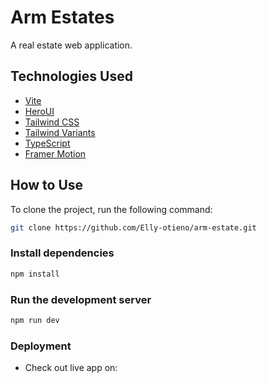 # Arm Estates

A real estate web application.

## Technologies Used

- [Vite](https://vitejs.dev/guide/)
- [HeroUI](https://heroui.com)
- [Tailwind CSS](https://tailwindcss.com)
- [Tailwind Variants](https://tailwind-variants.org)
- [TypeScript](https://www.typescriptlang.org)
- [Framer Motion](https://www.framer.com/motion)

## How to Use

To clone the project, run the following command:

```bash
git clone https://github.com/Elly-otieno/arm-estate.git
```

### Install dependencies

```bash
npm install
```

### Run the development server

```bash
npm run dev
```

### Deployment
- Check out live app on: 